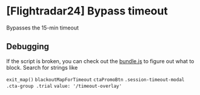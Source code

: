 # [Flightradar24] Bypass timeout

Bypasses the 15-min timeout

## Debugging

If the script is broken, you can check out the [bundle.js](https://github.com/Hakorr/Userscripts/blob/main/Flightradar24/BypassTimeout/bundle.js) to figure out what to block. Search for strings like 

`exit_map()` `blackoutMapForTimeout` `ctaPromoBtn` `.session-timeout-modal .cta-group .trial` `value: '/timeout-overlay'`
